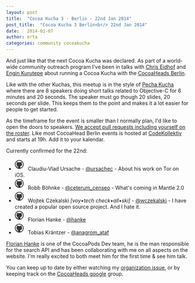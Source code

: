 ```yaml
---
layout: post
title:  "Cocoa Kucha 3 - Berlin - 22nd Jan 2014"
post_title:  "Cocoa Kucha 3 Berlin<br/> 22nd Jan 2014"
date:   2014-01-07
author: orta
categories: community cocoakucha
---
```


And just like that the next Cocoa Kucha was declared. As part of a world-wide community 
outreach program I've been in talks with [Chris Eidhof](http://chris.eidhof.nl) and [Engin Kurutepe](http://www.kurutepe.com) 
about running a Cocoa Kucha with the [CocoaHeads Berlin](http://cocoaheads-berlin.github.io).

<!-- more -->

Like with the other Kuchas, this meetup is in the style of [Pecha
Kucha](http://www.pechakucha.org/faq) where there are 8 speakers doing short
talks related to Objective-C for 6 minutes and 20 seconds. The speaker must go
though 20 slides, 20 seconds per slide. This keeps them to the point and makes
it a lot easier for people to get started.

As the timeframe for the event is smaller than I normally plan, I'd like to open the doors to speakers. 
[We accept pull requests including yourself on the roster](https://github.com/CocoaPods/blog.cocoapods.org/pull/8). Like most CocoaHead Berlin events is hosted at [CodeKollektiv](http://www.codekollektiv.de/) and starts at 19h. Add it to your kalendar.

Currently confirmed for the 22nd:

* [![Claudiu-Vlad Ursache](/assets/blog_img/github_octokitty.png)](https://github.com/ursachec/)  Claudiu-Vlad Ursache - [@ursachec](http://twitter.com/ursachec) - About his work on Tor on iOS.
* [![Robb Böhnke](/assets/blog_img/github_octokitty.png)](https://github.com/robb)  Robb Böhnke - [@ceterum_censeo](http://twitter.com/ceterum_censeo) - What's coming in Mantle 2.0
* [![Wojtek Czekalski](/assets/blog_img/github_octokitty.png)](https://github.com/wczekalski)  Wojtek Czekalski *[voy•tech check•all•ski]* - [@wczekalski](http://twitter.com/wczekalski) - I have created a popular open source project. And I hate it.
* [![Florian Hanke](/assets/blog_img/github_octokitty.png)](https://github.com/floere)  Florian Hanke - [@hanke](http://twitter.com/hanke)
* [![Tobias Kräntzer](/assets/blog_img/github_octokitty.png)](https://github.com/anagromataf)  Tobias Kräntzer - [@anagrom_ataf](http://twitter.com/anagrom_ataf)


[Florian Hanke](https://github.com/floere) is one of the CocoaPods Dev team, he is the man responsible for the search API and has been collaborating with me on all aspects on the website. I'm really excited to both meet him for the first time & see him talk.

You can keep up to date by either watching my [organization issue](https://github.com/orta/life/issues/17), or by keeping track on the [CocoaHeads google](https://groups.google.com/forum/?hl=de#!topic/berlin-cocoaheads/VPxPyrCohX0) group.
